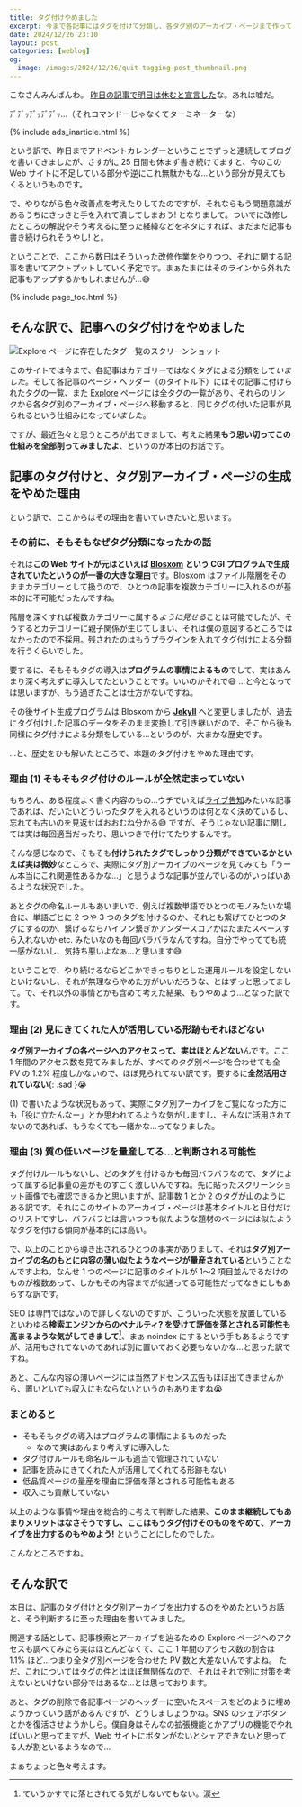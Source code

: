 ```yaml
---
title: タグ付けやめました
excerpt: 今まで各記事にはタグを付けて分類し、各タグ別のアーカイブ・ページまで作っていたんですが、どう考えてもこのタグ別ページが読者にとって有効に機能しているとは言いがたいし、サイトの評価にも悪影響を及ぼしてるかもしれないので、もうやめちゃうね! という話です。
date: 2024/12/26 23:10
layout: post
categories: [weblog]
og:
  image: /images/2024/12/26/quit-tagging-post_thumbnail.png
---
```


こなさんみんばんわ。
[昨日の記事で明日は休むと宣言した][1225]な。あれは嘘だ。

ﾃﾞﾃﾞｯﾃﾞｯﾃﾞﾃﾞｯ…（それコマンドーじゃなくてターミネーターな）

[1225]: /weblog/2024122501/

{% include ads_inarticle.html %}

という訳で、昨日までアドベントカレンダーということでずっと連続してブログを書いてきましたが、さすがに 25 日間も休まず書き続けてますと、今のこの Web サイトに不足している部分や逆にこれ無駄かもな…という部分が見えてもくるというものです。

で、やりながら色々改善点を考えたりしてたのですが、それならもう問題意識があるうちにさっさと手を入れて潰してしまおう! となりまして。ついでに改修したところの解説やそう考えるに至った経緯などをネタにすれば、まだまだ記事も書き続けられそうやし! と。

ということで、ここから数日はそういった改修作業をやりつつ、それに関する記事を書いてアウトプットしていく予定です。まぁたまにはそのラインから外れた記事もアップするかもしれませんが…😅

{% include page_toc.html %}


## そんな訳で、記事へのタグ付けをやめました

![Explore ページに存在したタグ一覧のスクリーンショット](/images/2024/12/26/ss-taglist.png)

このサイトでは今まで、各記事はカテゴリーではなくタグによる分類をして*いました*。そして各記事のページ・ヘッダー（のタイトル下）にはその記事に付けられたタグの一覧、また [Explore][] ページには全タグの一覧があり、それらのリンクから各タグ別のアーカイブ・ページへ移動すると、同じタグの付いた記事が見られるという仕組みになって*いました*。

[explore]: /explore/

ですが、最近色々と思うところが出てきまして、考えた結果**もう思い切ってこの仕組みを全部削ってみましたよ**、というのが本日のお話です。


## 記事のタグ付けと、タグ別アーカイブ・ページの生成をやめた理由

という訳で、ここからはその理由を書いていきたいと思います。

### その前に、そもそもなぜタグ分類になったかの話

それは**この Web サイトが元はといえば <b>[Blosxom][]</b> という CGI プログラムで生成されていたというのが一番の大きな理由**です。Blosxom はファイル階層をそのままカテゴリーとして扱うので、ひとつの記事を複数カテゴリーに入れるのが基本的に不可能だったんですね。

[blosxom]: http://www.blosxom.com/

階層を深くすれば複数カテゴリーに属する*ように見せる*ことは可能でしたが、そうするとカテゴリーに親子関係が生じてしまい、それは僕の意図するところではなかったので不採用。残されたのはもうプラグインを入れてタグ付けによる分類を行うくらいでした。

要するに、そもそもタグの導入は**プログラムの事情によるもの**でして、実はあんまり深く考えずに導入してたということです。いいのかそれで😅 …と今となっては思いますが、もう過ぎたことは仕方がないですね。

その後サイト生成プログラムは Blosxom から <b>[Jekyll][]</b> へと変更しましたが、過去にタグ付けした記事のデータをそのまま変換して引き継いだので、そこから後も同様にタグ付けによる分類をしている…というのが、大まかな歴史です。

[jekyll]: https://jekyllrb.com/

…と、歴史をひも解いたところで、本題のタグ付けをやめた理由です。

### 理由 (1) そもそもタグ付けのルールが全然定まっていない

もちろん、ある程度よく書く内容のもの…ウチでいえば[ライブ告知][info]みたいな記事であれば、だいたいどういったタグを入れるというのは何となく決めているし、忘れても古いのを見返せばおおむね分かる😅 
ですが、そうじゃない記事に関しては実は毎回適当だったり、思いつきで付けてたりするんです。

[info]: /info/

そんな感じなので、そもそも**付けられたタグでしっかり分類ができているかといえば実は微妙**なところで、実際にタグ別アーカイブのページを見てみても「うーん本当にこれ関連性あるかな…」と思うような記事が並んでいるのがいっぱいあるような状況でした。

あとタグの命名ルールもあいまいで、例えば複数単語でひとつのモノみたいな場合に、単語ごとに 2 つや 3 つのタグを付けるのか、それとも繋げてひとつのタグにするのか、繋げるならハイフン繋ぎかアンダースコアかはたまたスペースすら入れないか etc. みたいなのも毎回バラバラなんですね。自分でやってても統一感がないし、気持ち悪いよなぁ…と思います😅

ということで、やり続けるならどこかできっちりとした運用ルールを設定しないといけないし、それが無理ならやめた方がいいだろうな、とはずっと思ってまして。で、それ以外の事情とかも含めて考えた結果、もうやめよう…となった訳です。

### 理由 (2) 見にきてくれた人が活用している形跡もそれほどない

**タグ別アーカイブの各ページへのアクセスって、実はほとんどない**んです。ここ 1 年間のアクセス数を見てみましたが、すべてのタグ別ページを合わせても全 PV の 1.2% 程度しかないので、ほぼ見られてない訳です。要するに**全然活用されていない**{: .sad }😭

(1) で書いたような状況もあって、実際にタグ別アーカイブをご覧になった方にも「役に立たんなー」とか思われてるような気がしますし、そんなに活用されてないのであれば、もうなくても一緒かな…ってなりました。

[^1]: タグ別アーカイブ・ページの PV に影響を与えてるとは思いますが、その逆はないのでどうでもいいことには変わりがない。

### 理由 (3) 質の低いページを量産してる…と判断される可能性

タグ付けルールもないし、どのタグを付けるかも毎回バラバラなので、タグによって属する記事量の差がものすごく激しいんですね。先に貼ったスクリーンショット画像でも確認できるかと思いますが、記事数 1 とか 2 のタグが山のようにある訳です。それにこのサイトのアーカイブ・ページは基本タイトルと日付だけのリストですし、バラバラとは言いつつも似たような題材のページには似たようなタグを付ける傾向が基本的には高い。

で、以上のことから導き出されるひとつの事実がありまして、それは**タグ別アーカイブの名のもとに内容の薄い似たようなページが量産されている**ということなんですよね。なんせ 1 つのページに記事のタイトルが 1〜2 項目並んでるだけのものが複数あって、しかもその内容までが似通ってる可能性だってなきにしもあらずな訳です。

SEO は専門ではないので詳しくないのですが、こういった状態を放置しているといわゆる**検索エンジンからのペナルティ? を受けて評価を落とされる可能性も高まるような気がしてきまして**[^2]、まぁ noindex にするという手もあるようですが、活用もされてないのであれば別に置いておく必要もないかな…と思った訳ですね。

[^2]: ていうかすでに落とされてる気がしないでもない。涙

あと、こんな内容の薄いページには当然アドセンス広告もほぼ出てきませんから、置いといても収入にもならないというのもありますね😭

### まとめると

- そもそもタグの導入はプログラムの事情によるものだった
  - なので実はあんまり考えずに導入した
- タグ付けルールも命名ルールも適当で管理されていない
- 記事を読みにきてくれた人が活用してくれてる形跡もない
- 低品質ページの量産を理由に評価を落とされる可能性もある
- 収入にも貢献していない

以上のような事情や理由を総合的に考えて判断した結果、**このまま継続してもあまりメリットはなさそうですし、ここはもうタグ付けそのものをやめて、アーカイブを出力するのもやめよう!** ということにしたのでした。

こんなところですね。


## そんな訳で

本日は、記事のタグ付けとタグ別アーカイブを出力するのをやめたというお話と、そう判断するに至った理由を書いてみました。

関連する話として、記事検索とアーカイブを辿るための Explore ページへのアクセスも調べてみたら実はほとんどなくて、ここ 1 年間のアクセス数の割合は 1.1% ほど…つまり全タグ別ページを合わせた PV 数と大差ないんですよね。
ただ、これについてはタグの件とはほぼ無関係なので、それはそれで別に対策を考えないといけない部分ではあるな…とは思っております。

あと、タグの削除で各記事ページのヘッダーに空いたスペースをどのように埋めようかっていう話があるんですが、どうしましょうかね。SNS のシェアボタンとかを復活させようかしら。僕自身はそんなの拡張機能とかアプリの機能でやればいいと思ってますが、Web サイトにボタンがないとシェアできないと思ってる人が割といるようなので…

まぁちょっと色々考えます。
